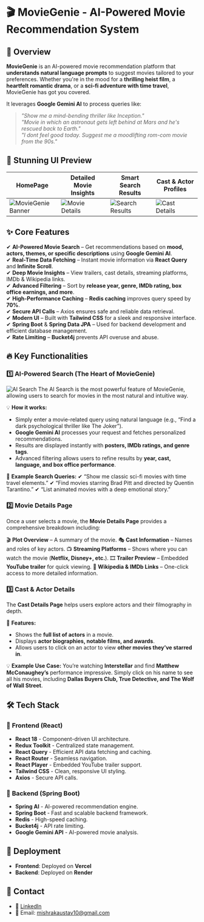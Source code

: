 # 🎬 MovieGenie - AI-Powered Movie Recommendation System 

## 🚀 Overview  

**MovieGenie** is an AI-powered movie recommendation platform that **understands natural language prompts** to suggest movies tailored to your preferences. Whether you're in the mood for a **thrilling heist film**, a **heartfelt romantic drama**, or a **sci-fi adventure with time travel**, MovieGenie has got you covered.

It leverages **Google Gemini AI** to process queries like:  
> _"Show me a mind-bending thriller like Inception."_  
> _"Movie in which an astronaut gets left behind at Mars and he's rescued back to Earth."_  
> _"I dont feel good today. Suggest me a moodlifting rom-com movie from the 90s."_

## 📸 Stunning UI Preview  

| **HomePage** | **Detailed Movie Insights** | **Smart Search Results** | **Cast & Actor Profiles** |
|-----------------------|---------------------------|-------------------------|--------------------------|
| ![MovieGenie Banner](https://github.com/user-attachments/assets/84bf1f55-fcbb-4cde-80e6-b7d84fe6cff4)   | ![Movie Details](https://github.com/user-attachments/assets/30afb6c4-d8c7-4e60-92ec-81a3d257ba59) | ![Search Results](https://github.com/user-attachments/assets/9a45614d-1589-4b22-874a-7543aa5e3f6f) | ![Cast Details](https://github.com/user-attachments/assets/0b51b8ae-e957-4e51-b2fb-1e5fecccd09a) |


## ✨ Core Features  

✔ **AI-Powered Movie Search** – Get recommendations based on **mood, actors, themes, or specific descriptions** using **Google Gemini AI**.  
✔ **Real-Time Data Fetching** – Instant movie information via **React Query** and **Infinite Scroll**.  
✔ **Deep Movie Insights** – View trailers, cast details, streaming platforms, IMDb & Wikipedia links.  
✔ **Advanced Filtering** – Sort by **release year, genre, IMDb rating, box office earnings, and more**.  
✔ **High-Performance Caching** – **Redis caching** improves query speed by **70%**.  
✔ **Secure API Calls** – Axios ensures safe and reliable data retrieval.  
✔ **Modern UI** – Built with **Tailwind CSS** for a sleek and responsive interface.  
✔ **Spring Boot** & **Spring Data JPA** – Used for backend development and efficient database management.  
✔ **Rate Limiting** – **Bucket4j** prevents API overuse and abuse.


## 🔥 Key Functionalities

### 1️⃣ AI-Powered Search (The Heart of MovieGenie)
![AI Search](https://github.com/user-attachments/assets/c2c440d4-c5a6-4dca-a344-088128cc9086)
The AI Search is the most powerful feature of MovieGenie, allowing users to search for movies in the most natural and intuitive way.

💡 **How it works:**
- Simply enter a movie-related query using natural language (e.g., “Find a dark psychological thriller like The Joker”).
- **Google Gemini AI** processes your request and fetches personalized recommendations.
- Results are displayed instantly with **posters, IMDb ratings, and genre tags**.
- Advanced filtering allows users to refine results by **year, cast, language, and box office performance**.

🎥 **Example Search Queries:**
✔ “Show me classic sci-fi movies with time travel elements.”
✔ “Find movies starring Brad Pitt and directed by Quentin Tarantino.”
✔ “List animated movies with a deep emotional story.”

### 2️⃣ Movie Details Page
Once a user selects a movie, the **Movie Details Page** provides a comprehensive breakdown including:

🎬 **Plot Overview** – A summary of the movie.
🎭 **Cast Information** – Names and roles of key actors.
📺 **Streaming Platforms** – Shows where you can watch the movie (**Netflix, Disney+, etc.**).
🎞 **Trailer Preview** – Embedded **YouTube trailer** for quick viewing.
📖 **Wikipedia & IMDb Links** – One-click access to more detailed information.

### 3️⃣ Cast & Actor Details
The **Cast Details Page** helps users explore actors and their filmography in depth.

📌 **Features:**
- Shows the **full list of actors** in a movie.
- Displays **actor biographies, notable films, and awards**.
- Allows users to click on an actor to view **other movies they’ve starred in**.

💡 **Example Use Case:**
You’re watching **Interstellar** and find **Matthew McConaughey’s** performance impressive. Simply click on his name to see all his movies, including **Dallas Buyers Club, True Detective, and The Wolf of Wall Street**.

## 🛠️ Tech Stack

### 🔹 **Frontend (React)**
- **React 18** - Component-driven UI architecture.
- **Redux Toolkit** - Centralized state management.
- **React Query** - Efficient API data fetching and caching.
- **React Router** - Seamless navigation.
- **React Player** - Embedded YouTube trailer support.
- **Tailwind CSS** - Clean, responsive UI styling.
- **Axios** - Secure API calls.

### 🔹 **Backend (Spring Boot)**
- **Spring AI** - AI-powered recommendation engine.
- **Spring Boot** - Fast and scalable backend framework.
- **Redis** - High-speed caching.
- **Bucket4j** - API rate limiting.
- **Google Gemini API** - AI-powered movie analysis.

## 🚀 Deployment
- **Frontend**: Deployed on **Vercel**
- **Backend**: Deployed on **Render**

## 📩 Contact
- 🔗 [LinkedIn](https://www.linkedin.com/in/kaustavmishra)
- 📧 Email: mishrakaustav10@gmail.com
